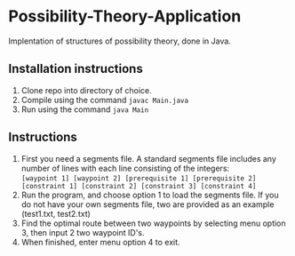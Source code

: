 # Possibility-Theory-Application
Implentation of structures of possibility theory, done in Java.



## Installation instructions
1. Clone repo into directory of choice.
2. Compile using the command ```javac Main.java```
3. Run using the command `java Main`

## Instructions
1. First you need a segments file. A standard segments file includes any number of lines with each line consisting of the integers:                   
```[waypoint 1] [waypoint 2] [prerequisite 1] [prerequisite 2] [constraint 1] [constraint 2] [constraint 3] [constraint 4] ```
2. Run the program, and choose option 1 to load the segments file. If you do not have your own segments file, two are provided as an example (test1.txt, test2.txt)
3. Find the optimal route between two waypoints by selecting menu option 3, then input 2 two waypoint ID's.
4. When finished, enter menu option 4 to exit.
